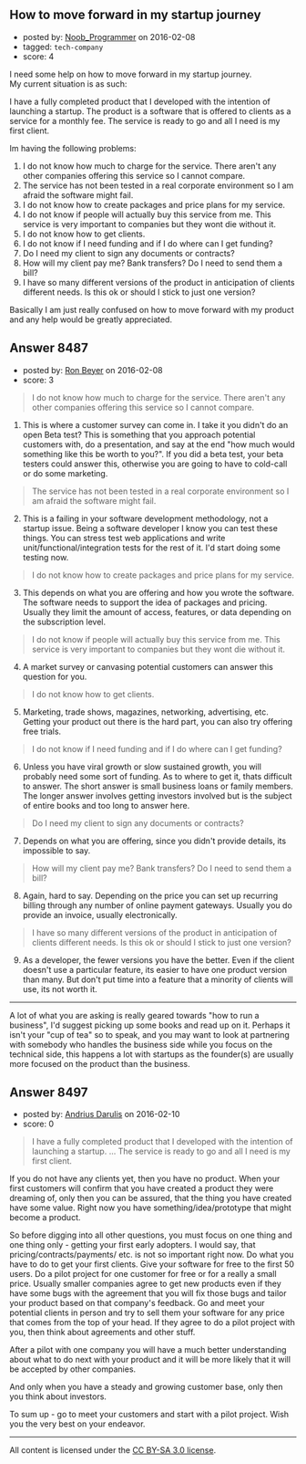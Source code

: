 ## How to move forward in my startup journey

- posted by: [Noob_Programmer](https://stackexchange.com/users/3836853/noob-programmer) on 2016-02-08
- tagged: `tech-company`
- score: 4

I need some help on how to move forward in my startup journey.<br /> My current situation is as such:

I have a fully completed product that I developed with the intention of launching a startup. The product is a software that is offered to clients as a service for a monthly fee. The service is ready to go and all I need is my first client.

Im having the following problems:

1. I do not know how much to charge for the service. There aren't any other companies offering this service so I cannot compare.
2. The service has not been tested in a real corporate environment so I am afraid the software might fail.
3. I do not know how to create packages and price plans for my service. 
4. I do not know if people will actually buy this service from me. This service is very important to companies but they wont die without it.
5. I do not know how to get clients.
6. I do not know if I need funding and if I do where can I get funding?
7. Do I need my client to sign any documents or contracts?
8. How will my client pay me? Bank transfers? Do I need to send them a bill?
9. I have so many different versions of the product in anticipation of clients different needs. Is this ok or should I stick to just one version? 

Basically I am just really confused on how to move forward with my product and any help would be greatly appreciated.




## Answer 8487

- posted by: [Ron Beyer](https://stackexchange.com/users/6154727/ron-beyer) on 2016-02-08
- score: 3

>I do not know how much to charge for the service. There aren't any other companies offering this service so I cannot compare.

1. This is where a customer survey can come in. I take it you didn't do an open Beta test? This is something that you approach potential customers with, do a presentation, and say at the end "how much would something like this be worth to you?". If you did a beta test, your beta testers could answer this, otherwise you are going to have to cold-call or do some marketing.

>The service has not been tested in a real corporate environment so I am afraid the software might fail.

2. This is a failing in your software development methodology, not a startup issue. Being a software developer I know you can test these things. You can stress test web applications and write unit/functional/integration tests for the rest of it. I'd start doing some testing now.

>I do not know how to create packages and price plans for my service.

3. This depends on what you are offering and how you wrote the software. The software needs to support the idea of packages and pricing. Usually they limit the amount of access, features, or data depending on the subscription level.

>I do not know if people will actually buy this service from me. This service is very important to companies but they wont die without it.

4. A market survey or canvasing potential customers can answer this question for you.

>I do not know how to get clients.

5. Marketing, trade shows, magazines, networking, advertising, etc. Getting your product out there is the hard part, you can also try offering free trials.

>I do not know if I need funding and if I do where can I get funding?

6. Unless you have viral growth or slow sustained growth, you will probably need some sort of funding. As to where to get it, thats difficult to answer. The short answer is small business loans or family members. The longer answer involves getting investors involved but is the subject of entire books and too long to answer here.

>Do I need my client to sign any documents or contracts?

7. Depends on what you are offering, since you didn't provide details, its impossible to say.

>How will my client pay me? Bank transfers? Do I need to send them a bill?

8. Again, hard to say. Depending on the price you can set up recurring billing through any number of online payment gateways. Usually you do provide an invoice, usually electronically.

>I have so many different versions of the product in anticipation of clients different needs. Is this ok or should I stick to just one version?

9. As a developer, the fewer versions you have the better. Even if the client doesn't use a particular feature, its easier to have one product version than many. But don't put time into a feature that a minority of clients will use, its not worth it. 

--------------

A lot of what you are asking is really geared towards "how to run a business", I'd suggest picking up some books and read up on it. Perhaps it isn't your "cup of tea" so to speak, and you may want to look at partnering with somebody who handles the business side while you focus on the technical side, this happens a lot with startups as the founder(s) are usually more focused on the product than the business.



## Answer 8497

- posted by: [Andrius Darulis](https://stackexchange.com/users/7811429/andrius-darulis) on 2016-02-10
- score: 0

>I have a fully completed product that I developed with the intention of launching a startup. ... The service is ready to go and all I need is my first client.

If you do not have any clients yet, then you have no product. When your first customers will confirm that you have created a product they were dreaming of, only then you can be assured, that the thing you have created have some value. Right now you have something/idea/prototype that might become a product.

So before digging into all other questions, you must focus on one thing and one thing only - getting your first early adopters. I would say, that pricing/contracts/payments/ etc. is not so important right now. Do what you have to do to get your first clients. Give your software for free to the first 50 users. Do a pilot project for one customer for free or for a really a small price. Usually smaller companies agree to get new products even if they have some bugs with the agreement that you will fix those bugs and tailor your product based on that company's feedback. Go and meet your potential clients in person and try to sell them your software for any price that comes from the top of your head. If they agree to do a pilot project with you, then think about agreements and other stuff.

After a pilot with one company you will have a much better understanding about what to do next with your product and it will be more likely that it will be accepted by other companies.

And only when you have a steady and growing customer base, only then you think about investors.

To sum up - go to meet your customers and start with a pilot project. Wish you the very best on your endeavor.



---

All content is licensed under the [CC BY-SA 3.0 license](https://creativecommons.org/licenses/by-sa/3.0/).
